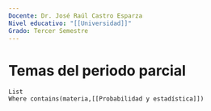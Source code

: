 ```yaml
---
Docente: Dr. José Raúl Castro Esparza
Nivel educativo: "[[Universidad]]"
Grado: Tercer Semestre
---
```

# Temas del periodo parcial 
```dataview 
List 
Where contains(materia,[[Probabilidad y estadística]])
```

